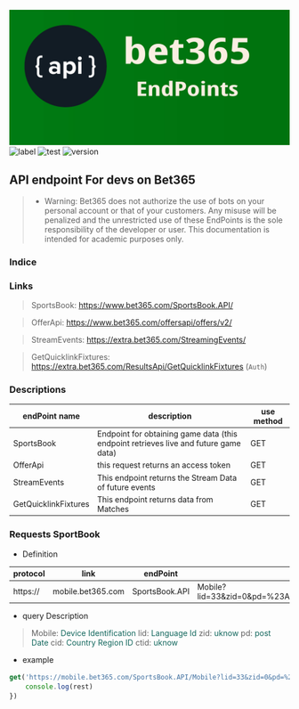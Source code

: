 ![logo](https://raw.githubusercontent.com/victorratts13/bet365-api-endpoints/master/assets/img/endpoint-logo.jpg)
![label](https://img.shields.io/badge/Mark-Down-orange) ![test](https://img.shields.io/badge/test-pass-brightgreen) ![version](https://img.shields.io/badge/Version-20.6-yellowgreen)

## API endpoint For devs on Bet365
>- Warning: Bet365 does not authorize the use of bots on your personal account or that of your customers. Any misuse will be penalized and the unrestricted use of these EndPoints is the sole responsibility of the developer or user. This documentation is intended for academic purposes only.
### Indice

### Links
> SportsBook: https://www.bet365.com/SportsBook.API/

> OfferApi: https://www.bet365.com/offersapi/offers/v2/

> StreamEvents: https://extra.bet365.com/StreamingEvents/

> GetQuicklinkFixtures: https://extra.bet365.com/ResultsApi/GetQuicklinkFixtures (```Auth```)


### Descriptions

endPoint name | description | use method 
--------------|-------------|------------
SportsBook | Endpoint for obtaining game data (this endpoint retrieves live and future game data) | GET
OfferApi | this request returns an access token | GET
StreamEvents | This endpoint returns the Stream Data of future events | GET
GetQuicklinkFixtures | This endpoint returns data from Matches | GET

### Requests SportBook

- Definition

protocol | link | endPoint | query 
---------|------|----------|-------
https:// | mobile.bet365.com | SportsBook.API | Mobile?lid=33&zid=0&pd=%23AS%23B1%23&cid=28&ctid=28

- query Description
> Mobile: <span style="color: #11665c;"> Device Identification </span>
> lid: <span style="color: #11665c;"> Language Id </span>
> zid: <span style="color: #11665c;"> uknow </span>
> pd: <span style="color: #11665c;"> post Date </span>
> cid: <span style="color: #11665c;"> Country Region ID </span>
> ctid: <span style="color: #11665c;"> uknow </span>

- example

~~~javascript
get('https://mobile.bet365.com/SportsBook.API/Mobile?lid=33&zid=0&pd=%23AS%23B1%23&cid=28&ctid=28').then((rest) => {
    console.log(rest)
})
~~~




